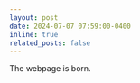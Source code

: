 ```yaml
---
layout: post
date: 2024-07-07 07:59:00-0400
inline: true
related_posts: false
---
```


The webpage is born.
